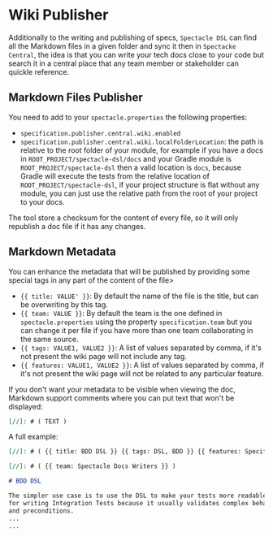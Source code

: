 [//]: # ( {{ title: Wiki Publisher }} {{ features: Wiki }} )
[//]: # ( {{ team: Spectacle }} {{ tags: Wiki Publisher }} )

# Wiki Publisher

Additionally to the writing and publishing of specs, `Spectacle DSL` can find all the Markdown files
in a given folder and sync it then in `Spectacke Central`, the idea is that you can write your tech
docs close to your code but search it in a central place that any team member or stakeholder can
quickle reference.

## Markdown Files Publisher

You need to add to your `spectacle.properties` the following properties:

* `specification.publisher.central.wiki.enabled`
* `specification.publisher.central.wiki.localFolderLocation`: the path is relative to the root
  folder of your module, for example if you have a docs in `ROOT_PROJECT/spectacle-dsl/docs` and
  your Gradle module is `ROOT_PROJECT/spectacle-dsl` then a valid location is `docs`, because Gradle
  will execute the tests from the relative location of `ROOT_PROJECT/spectacle-dsl`, if your project
  structure is flat without any module, you can just use the relative path from the root of your
  project to your docs.

The tool store a checksum for the content of every file, so it will only republish a doc file if it
has any changes.

## Markdown Metadata

You can enhance the metadata that will be published by providing some special tags in any part of
the content of the file>

* `{{ title: VALUE' }}`: By default the name of the file is the title, but can be overwriting by
  this tag.
* `{{ team: VALUE }}`: By default the team is the one defined in `spectacle.properties` using the
  property `specification.team` but you can change it per file if you have more than one team
  collaborating in the same source.
* `{{ tags: VALUE1, VALUE2 }}`: A list of values separated by comma, if it's not present the wiki
  page will not include any tag.
* `{{ features: VALUE1, VALUE2 }}`: A list of values separated by comma, if it's not present the
  wiki page will not be related to any particular feature.

If you don't want your metadata to be visible when viewing the doc, Markdown support comments where
you can put text that won't be displayed:  

```markdown
[//]: # ( TEXT )
```

A full example:

```markdown
[//]: # ( {{ title: BDD DSL }} {{ tags: DSL, BDD }} {{ features: Specifications  }} )

[//]: # ( {{ team: Spectacle Docs Writers }} )

# BDD DSL

The simpler use case is to use the DSL to make your tests more readable, it's particularly useful
for writing Integration Tests because it usually validates complex behaviour and requires more setup
and preconditions.
...
...
```